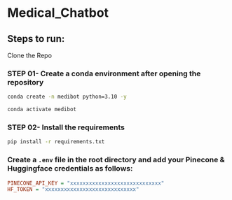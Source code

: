 # Medical_Chatbot

## Steps to run:

Clone the Repo

### STEP 01- Create a conda environment after opening the repository

```bash
conda create -n medibot python=3.10 -y
```

```bash
conda activate medibot
```

### STEP 02- Install the requirements

```bash
pip install -r requirements.txt
```

### Create a `.env` file in the root directory and add your Pinecone & Huggingface credentials as follows:

```ini
PINECONE_API_KEY = "xxxxxxxxxxxxxxxxxxxxxxxxxxxxx"
HF_TOKEN = "xxxxxxxxxxxxxxxxxxxxxxxxxxxxx"
```